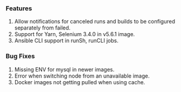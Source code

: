 ### Features
1. Allow notifications for canceled runs and builds to be configured separately from failed.
2. Support for Yarn, Selenium 3.4.0 in v5.6.1 image.
3. Ansible CLI support in runSh, runCLI jobs.

### Bug Fixes
1. Missing ENV for mysql in newer images.
2. Error when switching node from an unavailable image.
3. Docker images not getting pulled when using cache.
